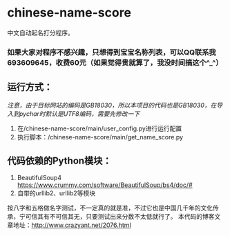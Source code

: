 # chinese-name-score

中文自动起名打分程序。

### 如果大家对程序不感兴趣，只想得到宝宝名称列表，可以QQ联系我693609645，收费60元（如果觉得贵就算了，我没时间搞这个^_^）

## 运行方式：
*注意，由于目标网站的编码是GB18030，所以本项目的代码也是GB18030，在导入到pychar时默认是UTF8编码，需要先修改一下*


1. 在/chinese-name-score/main/user_config.py进行运行配置
2. 执行脚本：/chinese-name-score/main/get_name_score.py


## 代码依赖的Python模块：
1. BeautifulSoup4 https://www.crummy.com/software/BeautifulSoup/bs4/doc/#
2. 自带的urllib2、urllib2等模块


按八字和五格做名字测试，不一定真的就是准，不过它也是中国几千年的文化传承，宁可信其有不可信其无，只要测试出来分数不太低就行了。
本代码的博客文章地址：http://www.crazyant.net/2076.html
